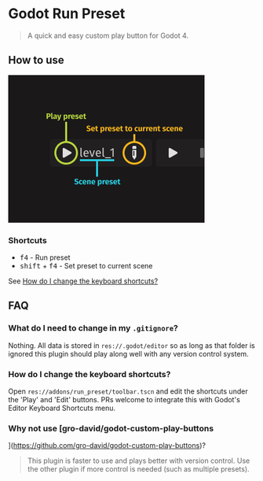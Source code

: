 # Godot Run Preset

> A quick and easy custom play button for Godot 4.


## How to use

![How to use](images/how_to_use.png)


### Shortcuts

- <kbd>f4</kbd> - Run preset
- <kbd>shift</kbd> + <kbd>f4</kbd> - Set preset to current scene

See [How do I change the keyboard shortcuts?](#how-do-i-change-the-keyboard-shortcuts)


## FAQ

### What do I need to change in my `.gitignore`?

Nothing. All data is stored in `res://.godot/editor` so as long as that folder is ignored this plugin should play along well with any version control system.


### How do I change the keyboard shortcuts?

Open `res://addons/run_preset/toolbar.tscn` and edit the shortcuts under the 'Play' and 'Edit' buttons. PRs welcome to integrate this with Godot's Editor Keyboard Shortcuts menu.


### Why not use [gro-david/godot-custom-play-buttons

](https://github.com/gro-david/godot-custom-play-buttons)?
> This plugin is faster to use and plays better with version control. Use the other plugin if more control is needed (such as multiple presets).
